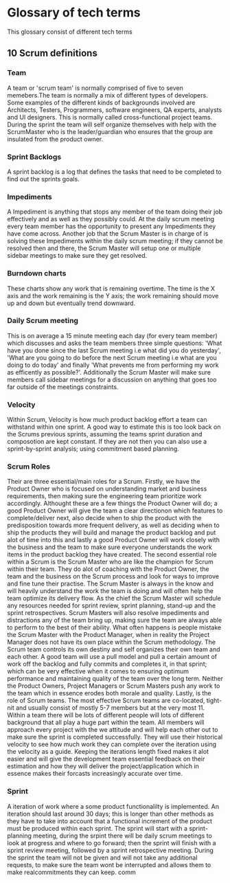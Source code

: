 # Glossary of tech terms
This glossary consist of different tech terms

## 10 Scrum definitions

### Team 
A team or 'scrum team' is normally comprised of five to seven memebers.The team is normally a mix of different types of developers. Some examples of the different kinds of backgrounds involved are Architects, Testers, Programmers, software engineers, QA experts, analysts and UI designers. This is normally called cross-functional project teams. During the sprint the team will self organize themselves with help with the ScrumMaster who is the leader/guardian who ensures that the group are insulated from the product owner.

### Sprint Backlogs
A sprint backlog is a log that defines the tasks that need to be completed to find out the sprints goals.

### Impediments 
A Impediment is anything that stops any member of the team doing their job effectively and as well as they possibly could. At the daily scrum meeting every team member has the opportunity to present any Impediments they have come across. Another job that the Scrum Master is in charge of is solving these Impediments within the daily scrum meeting; if they cannot be resolved then and there, the Scrum Master will setup one or multiple sidebar meetings to make sure they get resolved.

### Burndown charts
These charts show any work that is remaining overtime. The time is the X axis and the work remaining is the Y axis; the work remaining should move up and down but eventually trend downward.

### Daily Scrum meeting
This is on average a 15 minute meeting each day (for every team member) which discusses and asks the team members three simple questions: 'What have you done since the last Scrum meeting i.e what did you do yesterday', 'What are you going to do before the next Scrum meeting i.e what are you doing to do today' and finally 'What prevents me from performing my work as efficently as possible?'. Additionally the Scrum Master will make sure members call sidebar meetings for a discussion on anything that goes too far outside of the meetings constraints.

### Velocity
Within Scrum, Velocity is how much product backlog effort a team can withstand within one sprint. A good way to estimate this is too look back on the Scrums previous sprints, assuming the teams sprint duration and composotion are kept constant. If they are not then you can also use a sprint-by-sprint analysis; using commitment based planning.

### Scrum Roles
Their are three essential/main roles for a Scrum. Firstly, we have the Product Owner who is focused on understanding market and business requirements, then making sure the engineering team prioritize work accordingly. Althought these are a few things the Product Owner will do; a good Product Owner will give the team a clear directionon which features to complete/deliver next, also decide when to ship the product with the predisposition towards more frequent delivery, as well as deciding when to ship the products they will build and manage the product backlog and put alot of time into this and lastly a good Product Owner will work closely with the business and the team to make sure everyone understands the work items in the product backlog they have created. The second essential role within a Scrum is the Scrum Master who are like the champion for Scrum within their team. They do alot of coaching with the Product Owner, the team and the business on the Scrum process and look for ways to improve and fine tune their practise. The Scrum Master is always in the know and will heavily understand the work the team is doing and will often help the team optimize its delivery flow. As the chief the Scrum Master will schedule any resources needed for sprint review, sprint planning, stand-up and the sprint retrospectives. Scrum Masters will also resolve impediments and distractions any of the team bring up, making sure the team are always able to perform to the best of their ability. What often happens is people mistake the Scrum Master with the Product Manager, when in reality the Project Manager does not have its own place within the Scrum methodology. The Scrum team controls its own destiny and self organizes their own team and each other. A good team will use a pull model and pull a certain amount of work off the backlog and fully commits and completes it, in that sprint; which can be very effective when it comes to ensuring optimum performance and maintaining quality of the team over the long term. Neither the Product Owners, Project Managers or Scrum Masters push any work to the team which in essence erodes both morale and quality. Lastly, is the role of Scrum teams. The most effective Scrum teams are co-located, tight-nit and usually consist of mostly 5-7 members but at the very most 11. Within a team there will be lots of different people will lots of different background that all play a huge part within the team. All members will approach every project with the we attitude and will help each other out to make sure the sprint is completed successfully. They will use their historical velocity to see how much work they can complete over the iteration using the velocity as a guide. Keeping the iterations length fixed makes it alot easier and will give the development team essential feedback on their estimation and how they will deliver the project/application which in essence makes their forcasts increasingly accurate over time.

### Sprint
A iteration of work where a some product functionalilty is implemented. An iteration should last around 30 days; this is longer than
other methods as they have to take into account that a functional increment of the product must be produced within each sprint. The sprint will start with a sprint-planning meeting, during the srpint there will be daily scrum meetings to look at progress and where to go forward; then the sprint will finish with a sprint review meeting, followed by a sprint retrospective meeting. During the sprint the team will not be given and will not take any additional requests, to make sure the team wont be interrupted and allows them to make realcommitments they can keep. comm
